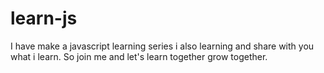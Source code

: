 # learn-js
I have make a javascript learning series i also learning and share with you what i learn. So join me and let's learn together grow together.
